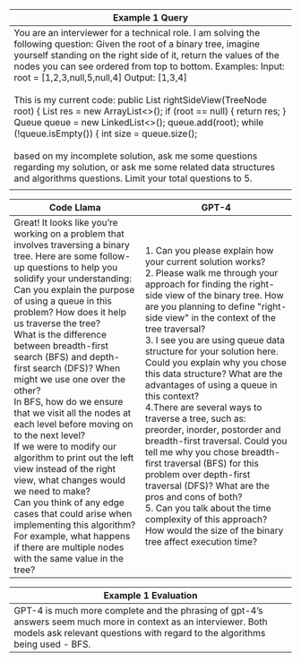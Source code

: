 | Example 1 Query |
|-----------------|
| You are an interviewer for a technical role. I am solving the following question: Given the root of a binary tree, imagine yourself standing on the right side of it, return the values of the nodes you can see ordered from top to bottom. Examples: Input: root = [1,2,3,null,5,null,4] Output: [1,3,4] <br><br>This is my current code: public List<Integer> rightSideView(TreeNode root) { List<Integer> res = new ArrayList<>(); if (root == null) { return res; } Queue<TreeNode> queue = new LinkedList<>(); queue.add(root); while (!queue.isEmpty()) { int size = queue.size(); <br><br>based on my incomplete solution, ask me some questions regarding my solution, or ask me some related data structures and algorithms questions. Limit your total questions to 5. 
           |

| Code Llama      | GPT-4          |
|-----------------|----------------|
| Great! It looks like you’re working on a problem that involves traversing a binary tree. Here are some follow-up questions to help you solidify your understanding: <br>Can you explain the purpose of using a queue in this problem? How does it help us traverse the tree?<br>What is the difference between breadth-first search (BFS) and depth-first search (DFS)? When might we use one over the other?<br>In BFS, how do we ensure that we visit all the nodes at each level before moving on to the next level?<br>If we were to modify our algorithm to print out the left view instead of the right view, what changes would we need to make?<br>Can you think of any edge cases that could arise when implementing this algorithm? For example, what happens if there are multiple nodes with the same value in the tree? | 1. Can you please explain how your current solution works? <br>2. Please walk me through your approach for finding the right-side view of the binary tree. How are you planning to define "right-side view" in the context of the tree traversal?<br>3. I see you are using queue data structure for your solution here. Could you explain why you chose this data structure? What are the advantages of using a queue in this context?<br>4.There are several ways to traverse a tree, such as: preorder, inorder, postorder and breadth-first traversal. Could you tell me why you chose breadth-first traversal (BFS) for this problem over depth-first traversal (DFS)? What are the pros and cons of both?<br>5. Can you talk about the time complexity of this approach? How would the size of the binary tree affect execution time? |

| Example 1 Evaluation |
|----------------------|
| GPT-4 is much more complete and the phrasing of gpt-4’s answers seem much more in context as an interviewer. Both models ask relevant questions with regard to the algorithms being used - BFS.           |

